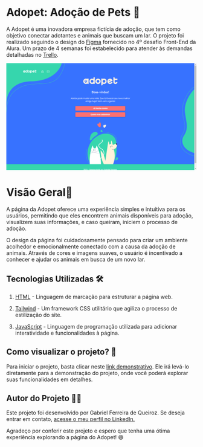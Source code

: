 # Adopet: Adoção de Pets 🐾

A Adopet é uma inovadora empresa fictícia de adoção, que tem como objetivo conectar adotantes e animais que buscam um lar. O projeto foi realizado seguindo o design do [Figma](https://www.figma.com) fornecido no 4º desafio Front-End da Alura. Um prazo de 4 semanas foi estabelecido para atender às demandas detalhadas no [Trello](https://trello.com/pt-BR?&aceid=&adposition=&adgroup=148159506607&campaign=19269516466&creative=641463051732&device=c&keyword=trello&matchtype=e&network=g&placement=&ds_kids=p74543507295&ds_e=GOOGLE&ds_eid=700000001557344&ds_e1=GOOGLE&gad=1&gclid=CjwKCAjwzo2mBhAUEiwAf7wjksrPgC2nQlMN04GbQw7YH1IJV0AN-7F3fqHjYUy35ouy2vv3QZ7HCRoCkgUQAvD_BwE&gclsrc=aw.ds).

 
![Tela Desktop](./img/layout.png)

# Visão Geral🌟

A página da Adopet oferece uma experiência simples e intuitiva para os usuários, permitindo que eles encontrem animais disponíveis para adoção, visualizem suas informações, e caso queiram, iniciem o processo de adoção.

O design da página foi cuidadosamente pensado para criar um ambiente acolhedor e emocionalmente conectado com a causa da adoção de animais. Através de cores e imagens suaves, o usuário é incentivado a conhecer e ajudar os animais em busca de um novo lar.


## Tecnologias Utilizadas 🛠️
1. [HTML](https://developer.mozilla.org/en-US/docs/Web/HTML) - Linguagem de marcação para estruturar a página web.

2. [Tailwind](https://tailwindcss.com) - Um framework CSS utilitário que agiliza o processo de estilização do site.

3. [JavaScript](https://developer.mozilla.org/pt-BR/docs/Web/JavaScript) - Linguagem de programação utilizada para adicionar interatividade e funcionalidades à página.

## Como visualizar o projeto? 👀

Para iniciar o projeto, basta clicar neste [link demonstrativo](https://adopet-o1b2.vercel.app/). Ele irá levá-lo diretamente para a demonstração do projeto, onde você poderá explorar suas funcionalidades em detalhes.

## Autor do Projeto 👨‍💻

Este projeto foi desenvolvido por Gabriel Ferreira de Queiroz. Se deseja entrar em contato, [acesse o meu perfil no LinkedIn.](https://www.linkedin.com/in/gabriel-queiroz-7a1428212/)

Agradeço por conferir este projeto e espero que tenha uma ótima experiência explorando a página do Adopet! 😄

